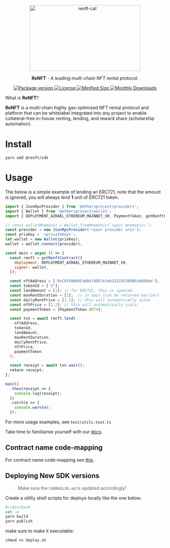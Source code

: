 <p align="center">
  <a href="https://renft.io/"><img width="350" height="208" src="https://i.imgur.com/WgB9HzK.png" alt='renft-cat'></a>
</p>

<p align="center"><strong>ReNFT</strong> <em>- A leading multi-chain NFT rental protocol.</em></p>

<p align="center">
<a href="https://renft.io/">
    <img src="https://img.shields.io/npm/v/@renft/sdk?style=for-the-badge" alt="Package version">
    <img src="https://img.shields.io/npm/l/@renft/sdk?style=for-the-badge" alt="License">
    <img src="https://img.shields.io/bundlephobia/min/@renft/sdk?style=for-the-badge" alt="Minified Size">
    <img src="https://img.shields.io/npm/dm/@renft/sdk?style=for-the-badge" alt="Monthly Downloads">
</a>
</p>

What is **ReNFT**?

**ReNFT** is a multi-chain highly gas-optimised NFT rental protocol and platform that can be whitelabel integrated into any project to enable collateral-free in-house renting, lending, and reward share (scholarship automation).

# Install

`yarn add @renft/sdk`

# Usage

The below is a simple example of lending an ERC721, note that the amount is ignored, you will always lend **1** unit of ERC721 token.

```javascript
import { JsonRpcProvider } from '@ethersproject/providers';
import { Wallet } from '@ethersproject/wallet';
import { DEPLOYMENT_AZRAEL_ETHEREUM_MAINNET_V0, PaymentToken, getRenftContract } from '@renft/sdk';

// const walletMnemonic = Wallet.fromMnemonic(`<your mnemonic>`);
const provider = new JsonRpcProvider('<your provider uri>');
const privKey = '<privateKey>';
let wallet = new Wallet(privKey);
wallet = wallet.connect(provider);

const main = async () => {
  const renft = getRenftContract({
    deployment: DEPLOYMENT_AZRAEL_ETHEREUM_MAINNET_V0,
    signer: wallet,
  });

  const nftAddress = ['0xCDf60B46Fa88e74DE7e1e613325E386BFe8609ad'];
  const tokenId = ['3'];
  const lendAmount = [1]; // for ERC721, this is ignored
  const maxRentDuration = [1];  // in days (can be returned earlier)
  const dailyRentPrice = [1.1]; // this will automatically scale
  const nftPrice = [2.2]; // this will automatically scale
  const paymentToken = [PaymentToken.WETH];

  const txn = await renft.lend(
    nftAddress,
    tokenId,
    lendAmount,
    maxRentDuration,
    dailyRentPrice,
    nftPrice,
    paymentToken
  );

  const receipt = await txn.wait();
  return receipt;
};

main()
  .then(receipt => {
    console.log(receipt);
  })
  .catch(e => {
    console.warn(e);
  });
```

For more usage examples, see `test/utils.test.ts`

Take time to familiarise yourself with our [docs](https://docs.renft.io).

## Contract name code-mapping

For contract name code-mapping see [this](https://docs.renft.io/developers/contracts-name-mapping).

## Deploying New SDK versions

> Make sure the `CHANGELOG.md` is updated accordingly!

Create a utility shell scripts for deploys locally like the one below:

```bash
#!/bin/bash
set -e
yarn build
yarn publish
```

make sure to make it executable:

`chmod +x deploy.sh`

